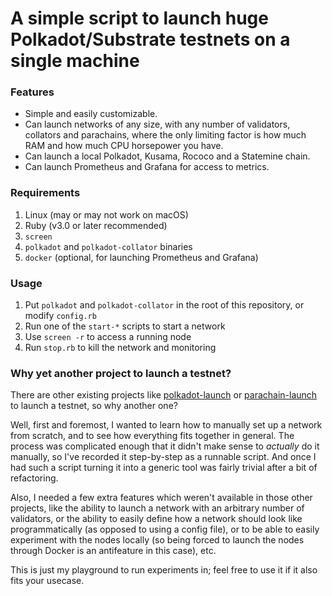 # A simple script to launch huge Polkadot/Substrate testnets on a single machine

### Features

- Simple and easily customizable.
- Can launch networks of any size, with any number of validators, collators and parachains,
  where the only limiting factor is how much RAM and how much CPU horsepower you have.
- Can launch a local Polkadot, Kusama, Rococo and a Statemine chain.
- Can launch Prometheus and Grafana for access to metrics.

### Requirements

1. Linux (may or may not work on macOS)
2. Ruby (v3.0 or later recommended)
3. `screen`
4. `polkadot` and `polkadot-collator` binaries
5. `docker` (optional, for launching Prometheus and Grafana)

### Usage

1. Put `polkadot` and `polkadot-collator` in the root of this repository, or modify `config.rb`
2. Run one of the `start-*` scripts to start a network
3. Use `screen -r` to access a running node
4. Run `stop.rb` to kill the network and monitoring

### Why yet another project to launch a testnet?

There are other existing projects like [polkadot-launch](https://github.com/paritytech/polkadot-launch)
or [parachain-launch](https://github.com/open-web3-stack/parachain-launch) to launch a testnet, so why another one?

Well, first and foremost, I wanted to learn how to manually set up a network from scratch, and to see how everything
fits together in general. The process was complicated enough that it didn't make sense to *actually* do it manually,
so I've recorded it step-by-step as a runnable script. And once I had such a script turning it into a generic tool
was fairly trivial after a bit of refactoring.

Also, I needed a few extra features which weren't available in those other projects, like the ability to launch
a network with an arbitrary number of validators, or the ability to easily define how a network should look like
programmatically (as opposed to using a config file), or to be able to easily experiment with the nodes locally
(so being forced to launch the nodes through Docker is an antifeature in this case), etc.

This is just my playground to run experiments in; feel free to use it if it also fits your usecase.
